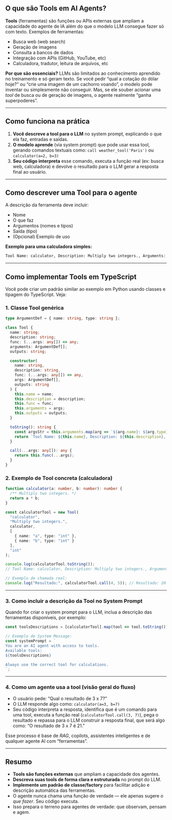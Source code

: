 ## **O que são Tools em AI Agents?**

**Tools** (ferramentas) são funções ou APIs externas que ampliam a capacidade do agente de IA além do que o modelo LLM consegue fazer só com texto.
Exemplos de ferramentas:

* Busca web (web search)
* Geração de imagens
* Consulta a bancos de dados
* Integração com APIs (GitHub, YouTube, etc)
* Calculadora, tradutor, leitura de arquivos, etc

**Por que são essenciais?**
LLMs são limitados ao conhecimento aprendido no treinamento e só geram texto. Se você pedir “qual a cotação do dólar hoje?” ou “crie uma imagem de um cachorro voando”, o modelo pode inventar ou simplesmente não conseguir. Mas, se ele souber acionar uma *tool* de busca ou de geração de imagens, o agente realmente “ganha superpoderes”.

---

## **Como funciona na prática**

1. **Você descreve a tool para o LLM** no system prompt, explicando o que ela faz, entradas e saídas.
2. **O modelo aprende** (via system prompt) que pode usar essa tool, gerando comandos textuais como:
   `call weather_tool('Paris')` ou `calculator(a=2, b=3)`
3. **Seu código interpreta** esse comando, executa a função real (ex: busca web, calculadora) e devolve o resultado para o LLM gerar a resposta final ao usuário.

---

## **Como descrever uma Tool para o agente**

A descrição da ferramenta deve incluir:

* Nome
* O que faz
* Argumentos (nomes e tipos)
* Saída (tipo)
* (Opcional) Exemplo de uso

**Exemplo para uma calculadora simples:**

```txt
Tool Name: calculator, Description: Multiply two integers., Arguments: a: int, b: int, Outputs: int
```

---

## **Como implementar Tools em TypeScript**

Você pode criar um padrão similar ao exemplo em Python usando classes e tipagem do TypeScript. Veja:

### **1. Classe Tool genérica**

```typescript
type ArgumentDef = { name: string, type: string };

class Tool {
  name: string;
  description: string;
  func: (...args: any[]) => any;
  arguments: ArgumentDef[];
  outputs: string;

  constructor(
    name: string,
    description: string,
    func: (...args: any[]) => any,
    args: ArgumentDef[],
    outputs: string
  ) {
    this.name = name;
    this.description = description;
    this.func = func;
    this.arguments = args;
    this.outputs = outputs;
  }

  toString(): string {
    const argsStr = this.arguments.map(arg => `${arg.name}: ${arg.type}`).join(', ');
    return `Tool Name: ${this.name}, Description: ${this.description}, Arguments: ${argsStr}, Outputs: ${this.outputs}`;
  }

  call(...args: any[]): any {
    return this.func(...args);
  }
}
```

### **2. Exemplo de Tool concreta (calculadora)**

```typescript
function calculator(a: number, b: number): number {
  /** Multiply two integers. */
  return a * b;
}

const calculatorTool = new Tool(
  "calculator",
  "Multiply two integers.",
  calculator,
  [
    { name: "a", type: "int" },
    { name: "b", type: "int" }
  ],
  "int"
);

console.log(calculatorTool.toString());
// Tool Name: calculator, Description: Multiply two integers., Arguments: a: int, b: int, Outputs: int

// Exemplo de chamada real:
console.log("Resultado:", calculatorTool.call(4, 5)); // Resultado: 20
```

---

### **3. Como incluir a descrição da Tool no System Prompt**

Quando for criar o system prompt para o LLM, inclua a descrição das ferramentas disponíveis, por exemplo:

```typescript
const toolsDescriptions = [calculatorTool].map(tool => tool.toString()).join('\n');

// Exemplo de System Message:
const systemPrompt = `
You are an AI agent with access to tools.
Available tools:
${toolsDescriptions}

Always use the correct tool for calculations.
`;
```

---

### **4. Como um agente usa a tool (visão geral do fluxo)**

* O usuário pede: “Qual o resultado de 3 x 7?”
* O LLM responde algo como:
  `calculator(a=3, b=7)`
* Seu código interpreta a resposta, identifica que é um comando para uma tool, executa a função real (`calculatorTool.call(3, 7)`), pega o resultado e repassa para o LLM construir a resposta final, que será algo como: “O resultado de 3 x 7 é 21.”

Esse processo é base de *RAG*, copilots, assistentes inteligentes e de qualquer agente AI com “ferramentas”.

---

## **Resumo**

* **Tools são funções externas** que ampliam a capacidade dos agentes.
* **Descreva suas tools de forma clara e estruturada** no prompt do LLM.
* **Implemente um padrão de classe/factory** para facilitar adição e descrição automática das ferramentas.
* O agente nunca chama uma função de verdade — ele apenas sugere *o que fazer*. Seu código executa.
* Isso prepara o terreno para agentes de verdade: que observam, pensam e agem.

